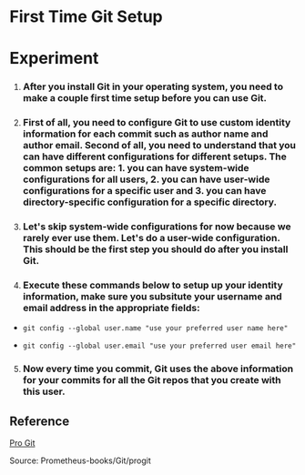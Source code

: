 # **First Time Git Setup**

# **Experiment**

1. ### After you install Git in your operating system, you need to make a couple first time setup before you can use Git. 

2. ### First of all, you need to configure Git to use custom identity information for each **commit** such as author name and author email. Second of all, you need to understand that you can have different configurations for different setups. The common setups are: 1. you can have system-wide configurations for all users, 2. you can have user-wide configurations for a specific user and 3. you can have directory-specific configuration for a specific directory.

3. ### Let's skip system-wide configurations for now because we rarely ever use them. Let's do a user-wide configuration. This should be the first step you should do after you install Git. 

4. ### Execute these commands below to setup up your identity information, make sure you subsitute your username and email address in the appropriate fields: 

- `git config --global user.name "use your preferred user name here"`

- `git config --global user.email "use your preferred user email here"`

5. ### Now every time you **commit**, Git uses the above information for your commits for all the Git repos that you create with this user. 

## **Reference**

[Pro Git]()

Source: Prometheus-books/Git/progit